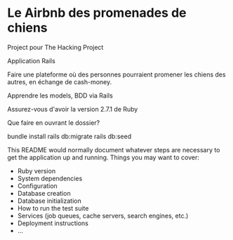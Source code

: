 # Le Airbnb des promenades de chiens


Project pour The Hacking Project


Application Rails 

Faire une plateforme où des personnes pourraient promener les chiens des autres, en échange de cash-money.

Apprendre les models, BDD via Rails

Assurez-vous d'avoir la version 2.7.1 de Ruby

Que faire en ouvrant le dossier?

bundle install
rails db:migrate
rails db:seed



This README would normally document whatever steps are necessary to get the
application up and running.
Things you may want to cover:
* Ruby version
* System dependencies
* Configuration
* Database creation
* Database initialization
* How to run the test suite
* Services (job queues, cache servers, search engines, etc.)
* Deployment instructions
* ...
